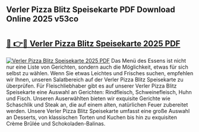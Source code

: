 ## Verler Pizza Blitz Speisekarte PDF Download Online 2025 v53co

# <h2><a href="http://gc97eoo.nevu.top/?p=Verler+Pizza+Blitz+Speisekarte">🔗 👉🔴 Verler Pizza Blitz Speisekarte 2025 PDF</a></h2>

[![Verler Pizza Blitz Speisekarte 2025 PDF](https://i.imgur.com/dBaPXMq.png)](http://gc97eoo.nevu.top/?p=Verler+Pizza+Blitz+Speisekarte)
Das Menü des Essens ist nicht nur eine Liste von Gerichten, sondern auch die Möglichkeit, etwas für sich selbst zu wählen. Wenn Sie etwas Leichtes und Frisches suchen, empfehlen wir Ihnen, unseren Salatbereich auf der Verler Pizza Blitz Speisekarte zu überprüfen. Für Fleischliebhaber gibt es auf unserer Verler Pizza Blitz Speisekarte eine Auswahl an Gerichten: Rindfleisch, Schweinefleisch, Huhn und Fisch. Unseren Auserwählten bieten wir exquisite Gerichte wie Schaschlik und Steak an, die auf einem alten, natürlichen Feuer zubereitet werden. Unsere Verler Pizza Blitz Speisekarte umfasst eine große Auswahl an Desserts, von klassischen Torten und Kuchen bis hin zu exquisiten Crème Brûlée und Schokoladen-Balinas.
